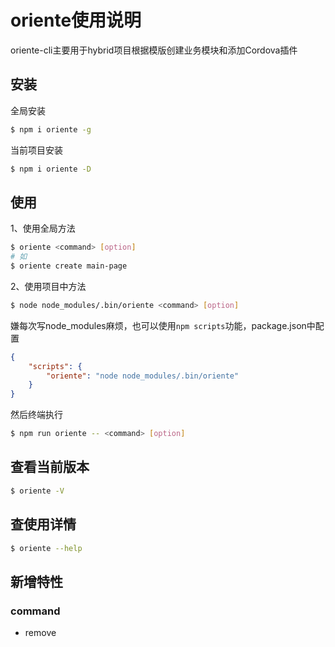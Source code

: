 # oriente使用说明

oriente-cli主要用于hybrid项目根据模版创建业务模块和添加Cordova插件

## 安装

全局安装

```bash
$ npm i oriente -g
```

当前项目安装

```bash
$ npm i oriente -D
```

## 使用

1、使用全局方法

```bash
$ oriente <command> [option]
# 如
$ oriente create main-page
```

2、使用项目中方法

```bash
$ node node_modules/.bin/oriente <command> [option]
```

嫌每次写node_modules麻烦，也可以使用`npm scripts`功能，package.json中配置

```json
{
	"scripts": {
		"oriente": "node node_modules/.bin/oriente"
	}
}
```

然后终端执行

```bash
$ npm run oriente -- <command> [option]
```

## 查看当前版本

```bash
$ oriente -V
```

## 查使用详情

```bash
$ oriente --help
```

## 新增特性

### command

- remove